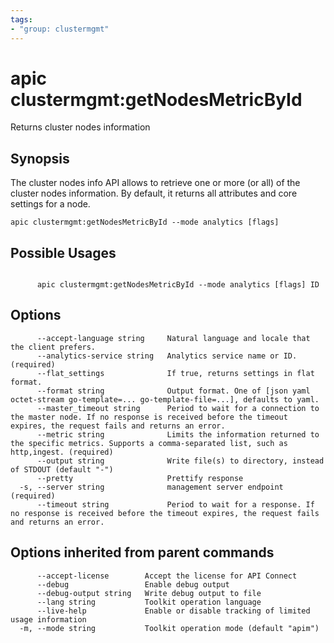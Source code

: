 ```yaml
---
tags:
- "group: clustermgmt"
---
```

# apic clustermgmt:getNodesMetricById

Returns cluster nodes information

## Synopsis

The cluster nodes info API allows to retrieve one or more (or all) of the cluster nodes information. By default, it returns all attributes and core settings for a node.

```
apic clustermgmt:getNodesMetricById --mode analytics [flags]
```

## Possible Usages

```

      apic clustermgmt:getNodesMetricById --mode analytics [flags] ID

```

## Options

```
      --accept-language string     Natural language and locale that the client prefers.
      --analytics-service string   Analytics service name or ID. (required)
      --flat_settings              If true, returns settings in flat format.
      --format string              Output format. One of [json yaml octet-stream go-template=... go-template-file=...], defaults to yaml.
      --master_timeout string      Period to wait for a connection to the master node. If no response is received before the timeout expires, the request fails and returns an error.
      --metric string              Limits the information returned to the specific metrics. Supports a comma-separated list, such as http,ingest. (required)
      --output string              Write file(s) to directory, instead of STDOUT (default "-")
      --pretty                     Prettify response
  -s, --server string              management server endpoint (required)
      --timeout string             Period to wait for a response. If no response is received before the timeout expires, the request fails and returns an error.
```

## Options inherited from parent commands

```
      --accept-license        Accept the license for API Connect
      --debug                 Enable debug output
      --debug-output string   Write debug output to file
      --lang string           Toolkit operation language
      --live-help             Enable or disable tracking of limited usage information
  -m, --mode string           Toolkit operation mode (default "apim")
```

